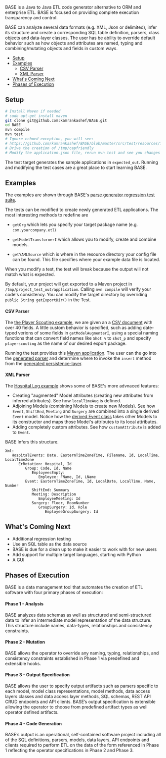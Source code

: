 BASE is a Java to Java ETL code generator alternative to ORM and enterprise ETL.
BASE is focused on providing complete execution  transparency and control.

BASE can analyze several data formats (e.g. XML, Json or delimited), infer its structure and create a corresponding SQL table
definition, parsers, class objects and data-layer classes.  The user has be ability to override default behavior such as
how objects and attributes are named, typing and combining/mutating objects and fields in custom ways.

- [Setup](#setup)
- [Examples](#examples)
  - [CSV Parser](#csv-parser)
  - [XML Parser](#xml-parser)
- [What's Coming Next](#whats-coming-next)
- [Phases of Execution](#phases-of-execution)

## Setup

```bash
# Install Maven if needed
# sudo apt-get install maven
git clone git@github.com:kamrankashef/BASE.git
cd BASE
mvn compile
mvn test
# Ignore echoed exception, you will see:
# https://github.com/kamrankashef/BASE/blob/master/src/test/resources/fromjson/application.json
# Drive the creation of /tmp/capfriendly
# Modify the application.json file, rerun mvn test and see you changes passed through
```
The test target generates the sample applications in `expected_out`.  Running and modifying the test cases are a great
place to start learning BASE.

## Examples

The examples are shown through BASE's [parse generator regression test suite](https://github.com/kamrankashef/BASE/tree/master/src/test/java/base/parsegen).

The tests can be modified to create newly generated ETL applications.  The most interesting methods to redefine are

- `getOrg` which lets you specify your target package name (e.g. `com.yourcompany.etl`)
- `getModelTransformerI` which allows you to modify, create and combine models.

- `getYAMLSource` which is where in the resource directory your config file can be found.  This file specifies where
 your example data file is located.

When you modify a test, the test will break because the output will not match what is expected.

By default, your project will get exported to a Maven project in `/tmp/project_test_out/application`.
Calling `mvn compile` will verify your code's consistency.  You can modify the target directory by
overriding `public String getExportDir()` in the Test.



#### CSV Parser
The [the Player Scouting example](https://github.com/kamrankashef/BASE/blob/master/src/test/java/base/parsegen/csv/playerscouting/TestPlayerScoutingCSV.java), we are given an a [CSV document](https://github.com/kamrankashef/BASE/blob/master/src/test/resources/base/parsegen/csv/playerscouting/sample-export.csv) with over 40 fields.  A little custom behavior is specified, such as adding date-typed verions of some fields in `getModelAugmenterI`, using a special naming functions that can convert field names like `Shot %` to `shot_p` and specify `playerscouting` as the name of our desired export package.

Running the test provides this [Maven application](https://github.com/kamrankashef/BASE/tree/master/expected_out/player_scouting/application).
The user can the go into the [generated parser](https://github.com/kamrankashef/BASE/blob/master/expected_out/player_scouting/application/src/main/java/main/PlayerScoutingFeedParser.java)
and determine where to invoke the `insert` method from the 
[generated persistence-layer](https://github.com/kamrankashef/BASE/blob/master/expected_out/player_scouting/application/src/main/java/playerscouting/derived/datalayer/PlayerScoutingDL.java).

#### XML Parser 

The [Hospital Log example](https://github.com/kamrankashef/BASE/blob/master/src/test/java/base/parsegen/xml/hospitalevents/TestHospitalEvents.java)
shows some of BASE's more advnaced features:

- Creating "augmented" Model attributes (creating new attributes from inferred attributes).  See how `localTimeAug` is defined.
- Adjoining Models (combining Models to create new Models).  See how `Event`, `ShiftEnd`, `Meeting` and `Surgery`
are combined into a single derived `Event` model.  Notice how the [derived Event class](https://github.com/kamrankashef/BASE/blob/master/expected_out/hospital_log/application/src/main/java/com/fakehospital/derived/model/Event.java)
takes other Models to its constructor and maps those Model's attributes to its local attributes.
- Adding completely custom attributes.  See how `customAttribute` is added to `Event`.

BASE Infers this structure.
```
Xml: 
   HospitalEvents: Date, EasternTimeZoneTime, Filename, Id, LocalTime, LocalTimeZone
      ErRotation: Hospital, Id
         Group: Code, Id, Name
            EmployeesEmpty: 
               Employee: FName, Id, LName
         Event: EasternTimeZoneTime, Id, LocalDate, LocalTime, Name, Number
            ShiftEnd: Summary
            Meeting: Description
               EmployeeMeeting: Id
            Surgery: Floor, RoomNumber
               GroupSurgery: Id, Role
                  EmployeeGroupSurgery: Id
```


## What's Coming Next

- Additional regression testing
- Use an SQL table as the data source
- BASE is due for a clean up to make it easier to work with for new users
- Add support for multiple target languages, starting with Python
- A GUI

## Phases of Execution

BASE is a data management tool that automates the creation of ETL software with four primary
phases of execution:

#### Phase 1 - Analysis
BASE analyzes data schemas as well as structured and semi-structured data to infer an
intermediate model representation of the data structure. This structure include names, data-types,
relationships and consistency constraints.

#### Phase 2 - Mutation
BASE allows the operator to override any naming, typing, relationships, and consistency
constraints established in Phase 1 via predefined and extensible hooks.

#### Phase 3 - Output Specification
BASE allows the user to specify output artifacts such as parsers specific to
each model, model class representations, model methods, data access layers classes and data access layer
methods, SQL schemas, REST API CRUD endpoints and API clients. BASE’s output specification is
extensible allowing the operator to choose from predefined artifact types as well operator defined artifacts.

#### Phase 4 - Code Generation
BASE’s output is an operational, self-contained software project including all of the
SQL definitions, parsers, models, data layers, API endpoints and clients required to perform ETL on the data of
the form referenced in Phase 1 reflecting the operator specifications in Phase 2 and Phase 3.


